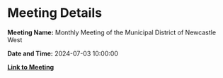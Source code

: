 # Meeting Details

**Meeting Name:** Monthly Meeting of the Municipal District of Newcastle West

**Date and Time:** 2024-07-03 10:00:00

**[Link to Meeting](https://www.limerick.ie/council/whats-on/monthly-meeting-of-the-municipal-district-of-newcastle-west-15)**
